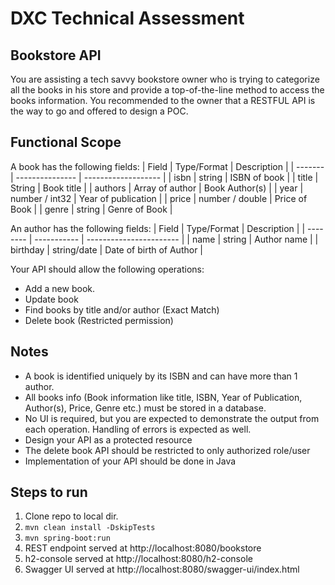 # DXC Technical Assessment

## Bookstore API
You are assisting a tech savvy bookstore owner who is trying to categorize all the books in his store and provide a top-of-the-line method to access the books information. You recommended to the owner that a RESTFUL API is the way to go and offered to design a POC.

## Functional Scope
A book has the following fields:
| Field   | Type/Format     | Description         |
| ------- | --------------- | ------------------- |
| isbn    | string          | ISBN of book        |
| title   | String          | Book title          |
| authors | Array of author | Book Author(s)      |
| year    | number / int32  | Year of publication |
| price   | number / double | Price of Book       |
| genre   | string          | Genre of Book       |

An author has the following fields:
| Field    | Type/Format | Description             |
| -------- | ----------- | ----------------------- |
| name     | string      | Author name             |
| birthday | string/date | Date of birth of Author |

Your API should allow the following operations:
- Add a new book.
- Update book
- Find books by title and/or author (Exact Match)
- Delete book (Restricted permission)

## Notes
- A book is identified uniquely by its ISBN and can have more than 1 author.
- All books info (Book information like title, ISBN, Year of Publication, Author(s), Price, Genre etc.)
must be stored in a database.
- No UI is required, but you are expected to demonstrate the output from each operation.
Handling of errors is expected as well.
- Design your API as a protected resource
- The delete book API should be restricted to only authorized role/user
- Implementation of your API should be done in Java

## Steps to run
1. Clone repo to local dir.
2. `mvn clean install -DskipTests`
3. `mvn spring-boot:run`
4. REST endpoint served at http://localhost:8080/bookstore
5. h2-console served at http://localhost:8080/h2-console
6. Swagger UI served at http://localhost:8080/swagger-ui/index.html
